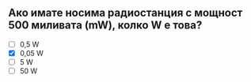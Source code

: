 ## Ако имате носима радиостанция с мощност 500 миливата (mW), колко W e това?

<!-- Верният отговор е отбелязан с [X] -->

- [ ] 0,5 W
- [X] 0,05 W
- [ ] 5 W
- [ ] 50 W
